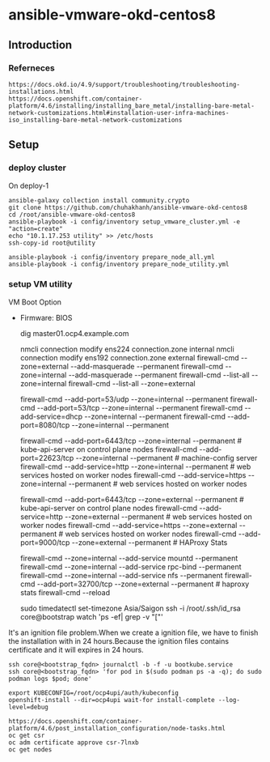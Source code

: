 # ansible-vmware-okd-centos8


## Introduction

### Referneces
    https://docs.okd.io/4.9/support/troubleshooting/troubleshooting-installations.html
    https://docs.openshift.com/container-platform/4.6/installing/installing_bare_metal/installing-bare-metal-network-customizations.html#installation-user-infra-machines-iso_installing-bare-metal-network-customizations
## Setup

### deploy cluster  

On deploy-1
    
    ansible-galaxy collection install community.crypto
    git clone https://github.com/chuhakhanh/ansible-vmware-okd-centos8
    cd /root/ansible-vmware-okd-centos8
    ansible-playbook -i config/inventory setup_vmware_cluster.yml -e "action=create"
    echo "10.1.17.253 utility" >> /etc/hosts
    ssh-copy-id root@utility
    
    ansible-playbook -i config/inventory prepare_node_all.yml
    ansible-playbook -i config/inventory prepare_node_utility.yml
### setup VM utility 
VM Boot Option 
- Firmware: BIOS

   
    dig master01.ocp4.example.com
 

    nmcli connection modify ens224 connection.zone internal
    nmcli connection modify ens192 connection.zone external
    firewall-cmd --zone=external --add-masquerade --permanent
    firewall-cmd --zone=internal --add-masquerade --permanent
    firewall-cmd --list-all --zone=internal
    firewall-cmd --list-all --zone=external
    
    firewall-cmd --add-port=53/udp --zone=internal --permanent
    firewall-cmd --add-port=53/tcp --zone=internal --permanent
    firewall-cmd --add-service=dhcp --zone=internal --permanent
    firewall-cmd --add-port=8080/tcp --zone=internal --permanent
    
    firewall-cmd --add-port=6443/tcp --zone=internal --permanent # kube-api-server on control plane nodes
    firewall-cmd --add-port=22623/tcp --zone=internal --permanent # machine-config server
    firewall-cmd --add-service=http --zone=internal --permanent # web services hosted on worker nodes
     firewall-cmd --add-service=https --zone=internal --permanent # web services hosted on worker nodes
 
    firewall-cmd --add-port=6443/tcp --zone=external --permanent # kube-api-server on control plane nodes
    firewall-cmd --add-service=http --zone=external --permanent # web services hosted on worker nodes
    firewall-cmd --add-service=https --zone=external --permanent # web services hosted on worker nodes
    firewall-cmd --add-port=9000/tcp --zone=external --permanent # HAProxy Stats

    firewall-cmd --zone=internal --add-service mountd --permanent
    firewall-cmd --zone=internal --add-service rpc-bind --permanent
    firewall-cmd --zone=internal --add-service nfs --permanent
    firewall-cmd --add-port=32700/tcp --zone=external --permanent # haproxy stats
    firewall-cmd --reload
    
    sudo timedatectl set-timezone Asia/Saigon
    ssh -i /root/.ssh/id_rsa core@bootstrap
    watch 'ps -ef| grep -v "\["'

It's an ignition file problem.When we create a ignition file, we have to finish the installation with in 24 hours.Because the ignition files contains certificate and it will expires in 24 hours.

    ssh core@<bootstrap_fqdn> journalctl -b -f -u bootkube.service
    ssh core@<bootstrap_fqdn> 'for pod in $(sudo podman ps -a -q); do sudo podman logs $pod; done'
     
    export KUBECONFIG=/root/ocp4upi/auth/kubeconfig
    openshift-install --dir=ocp4upi wait-for install-complete --log-level=debug

    https://docs.openshift.com/container-platform/4.6/post_installation_configuration/node-tasks.html
    oc get csr
    oc adm certificate approve csr-7lnxb
    oc get nodes
